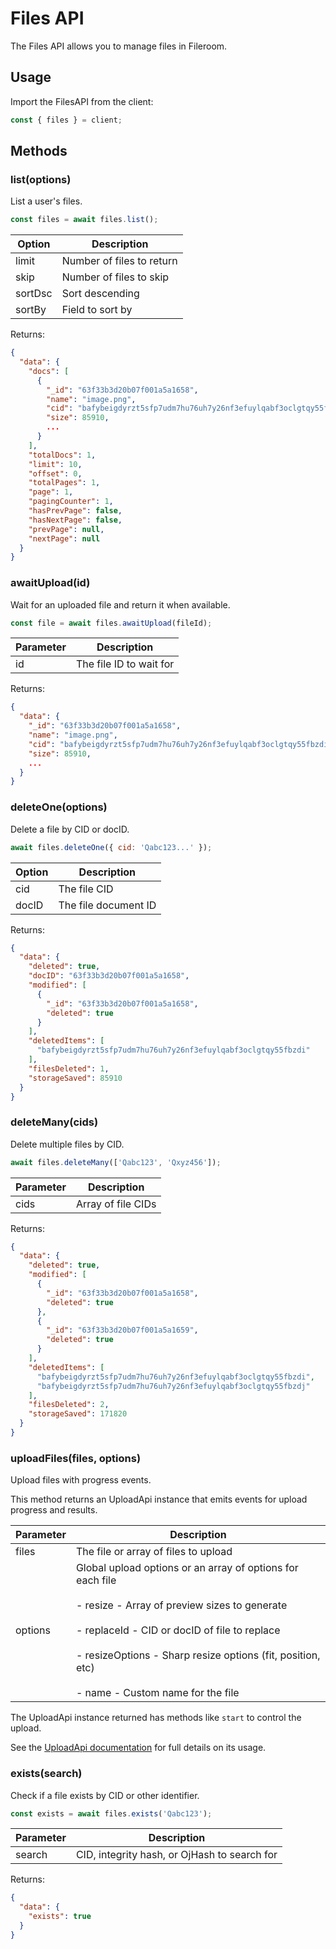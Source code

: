 # Files API

The Files API allows you to manage files in Fileroom.

## Usage

Import the FilesAPI from the client:

```js
const { files } = client;
```

## Methods 

### list(options)

List a user's files.

```js
const files = await files.list(); 
```

| Option | Description |
|-|-|
| limit | Number of files to return |
| skip | Number of files to skip |
| sortDsc | Sort descending |
| sortBy | Field to sort by |

Returns: 

```json
{
  "data": {
    "docs": [
      {
        "_id": "63f33b3d20b07f001a5a1658",
        "name": "image.png",
        "cid": "bafybeigdyrzt5sfp7udm7hu76uh7y26nf3efuylqabf3oclgtqy55fbzdi",
        "size": 85910,
        ...
      }
    ],
    "totalDocs": 1,
    "limit": 10,
    "offset": 0,   
    "totalPages": 1,
    "page": 1,
    "pagingCounter": 1, 
    "hasPrevPage": false,
    "hasNextPage": false,
    "prevPage": null,
    "nextPage": null
  }
}
```

### awaitUpload(id)

Wait for an uploaded file and return it when available.

```js
const file = await files.awaitUpload(fileId);
```

| Parameter | Description |
|-|-|
| id | The file ID to wait for |

Returns: 

```json
{
  "data": {
    "_id": "63f33b3d20b07f001a5a1658",
    "name": "image.png", 
    "cid": "bafybeigdyrzt5sfp7udm7hu76uh7y26nf3efuylqabf3oclgtqy55fbzdi",
    "size": 85910,
    ...
  }
}
```

### deleteOne(options)

Delete a file by CID or docID.

```js
await files.deleteOne({ cid: 'Qabc123...' });
```

| Option | Description |  
|-|-|
| cid | The file CID |
| docID | The file document ID |

Returns:

```json
{
  "data": {
    "deleted": true,
    "docID": "63f33b3d20b07f001a5a1658",
    "modified": [
      {
        "_id": "63f33b3d20b07f001a5a1658",
        "deleted": true
      }
    ],
    "deletedItems": [
      "bafybeigdyrzt5sfp7udm7hu76uh7y26nf3efuylqabf3oclgtqy55fbzdi"
    ],
    "filesDeleted": 1,
    "storageSaved": 85910
  }
}
```

### deleteMany(cids)

Delete multiple files by CID.

```js
await files.deleteMany(['Qabc123', 'Qxyz456']);
```

| Parameter | Description |
|-|-|
| cids | Array of file CIDs |

Returns:

```json
{
  "data": {
    "deleted": true,
    "modified": [
      {
        "_id": "63f33b3d20b07f001a5a1658",
        "deleted": true
      },
      {
        "_id": "63f33b3d20b07f001a5a1659",
        "deleted": true  
      }
    ],
    "deletedItems": [
      "bafybeigdyrzt5sfp7udm7hu76uh7y26nf3efuylqabf3oclgtqy55fbzdi",
      "bafybeigdyrzt5sfp7udm7hu76uh7y26nf3efuylqabf3oclgtqy55fbzdj"
    ],
    "filesDeleted": 2,
    "storageSaved": 171820
  }
}
```

### uploadFiles(files, options)

Upload files with progress events. 

This method returns an UploadApi instance that emits events for upload progress and results.

| Parameter | Description |  
|-|-|
| files | The file or array of files to upload |
| options | Global upload options or an array of options for each file <br><br> - resize - Array of preview sizes to generate <br><br> - replaceId - CID or docID of file to replace <br><br> - resizeOptions - Sharp resize options (fit, position, etc) <br><br> - name - Custom name for the file |

The UploadApi instance returned has methods like `start` to control the upload.

See the [UploadApi documentation](/docs/upload.md) for full details on its usage.


### exists(search)

Check if a file exists by CID or other identifier.

```js
const exists = await files.exists('Qabc123');
```

| Parameter | Description | 
|-|-|
| search | CID, integrity hash, or OjHash to search for |

Returns:

```json
{
  "data": {
    "exists": true
  }
}
```

